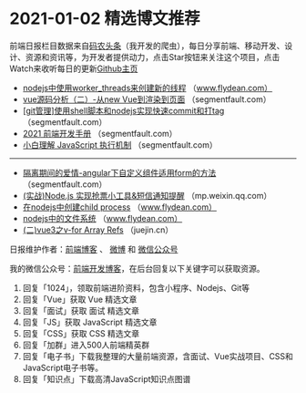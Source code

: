 # 2021-01-02 精选博文推荐

前端日报栏目数据来自[码农头条](https://toutiao.qdkfweb.cn/)（我开发的爬虫），每日分享前端、移动开发、设计、资源和资讯等，为开发者提供动力，点击Star按钮来关注这个项目，点击Watch来收听每日的更新[Github主页](https://github.com/kujian/frontendDaily)
* [nodejs中使用worker_threads来创建新的线程](http://www.flydean.com/nodejs-worker-thread/) （www.flydean.com）
* [vue源码分析（二）-从new Vue到渲染到页面](https://segmentfault.com/a/1190000038774532) （segmentfault.com）
* [[git管理]使用shell脚本和nodejs实现快速commit和打tag](https://segmentfault.com/a/1190000038774475) （segmentfault.com）
* [2021 前端开发手册](https://segmentfault.com/a/1190000038774393) （segmentfault.com）
* [小白理解 JavaScript 执行机制](https://segmentfault.com/a/1190000038775016) （segmentfault.com）

***
* [隔离期间的爱情-angular下自定义组件适用form的方法](https://segmentfault.com/a/1190000038773543) （segmentfault.com）
* [(实战)Node.js 实现抢票小工具&amp;短信通知提醒](https://mp.weixin.qq.com/s?__biz=MzUzNjk5MTE1OQ==&mid=2247494988&idx=1&sn=587b1592781185f36a0dff9473e5f87a) （mp.weixin.qq.com）
* [在nodejs中创建child process](http://www.flydean.com/nodejs-childprocess/) （www.flydean.com）
* [nodejs中的文件系统](http://www.flydean.com/nodejs-file-system/) （www.flydean.com）
* [(二)vue3之v-for Array Refs](https://juejin.cn/post/6912705483929288718) （juejin.cn）

日报维护作者：[前端博客](https://qdkfweb.cn/) 、 [微博](http://weibo.com/kujian) 和 [微信公众号](https://open.weixin.qq.com/qr/code?username=caibaojian_com)

我的微信公众号：[前端开发博客](https://open.weixin.qq.com/qr/code?username=caibaojian_com)，在后台回复以下关键字可以获取资源。

1. 回复「1024」，领取前端进阶资料，包含小程序、Nodejs、Git等
2. 回复「Vue」获取 Vue 精选文章
3. 回复「面试」获取 面试 精选文章
4. 回复「JS」获取 JavaScript 精选文章
5. 回复「CSS」获取 CSS 精选文章
6. 回复「加群」进入500人前端精英群
7. 回复「电子书」下载我整理的大量前端资源，含面试、Vue实战项目、CSS和JavaScript电子书等。
8. 回复「知识点」下载高清JavaScript知识点图谱